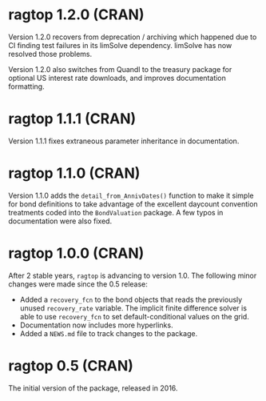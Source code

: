 # ragtop 1.2.0 (CRAN)

Version 1.2.0 recovers from deprecation / archiving which happened due to CI finding test failures in its limSolve dependency.  limSolve has now resolved those problems.

Version 1.2.0 also switches from Quandl to the treasury package for optional US interest rate downloads, and improves documentation formatting.

# ragtop 1.1.1 (CRAN)

Version 1.1.1 fixes extraneous parameter inheritance in documentation.

# ragtop 1.1.0 (CRAN)

Version 1.1.0 adds the `detail_from_AnnivDates()` function to make it simple for bond definitions to take advantage of the excellent daycount convention treatments coded into the `BondValuation` package.  A few typos in documentation were also fixed.

# ragtop 1.0.0 (CRAN)

After 2 stable years, `ragtop` is advancing to version 1.0.  The following minor changes were made since the 0.5 release:

* Added a `recovery_fcn` to the bond objects that reads the previously unused `recovery_rate` variable.  The implicit finite difference solver is able to use `recovery_fcn` to set default-conditional values on the grid.
* Documentation now includes more hyperlinks.
* Added a `NEWS.md` file to track changes to the package.

# ragtop 0.5 (CRAN)

The initial version of the package, released in 2016.
